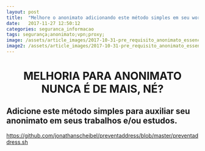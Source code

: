 ```yaml
---
layout: post
title:  "Melhore o anonimato adicionando este método simples em seu workstation"
date:   2017-11-27 12:50:12
categories: seguranca_informacao
tags: segurança;anonimato;vpn;proxy;
image: /assets/article_images/2017-10-31-pre_requisito_anonimato_essencial/imagePostAnonimato.jpg
image2: /assets/article_images/2017-10-31-pre_requisito_anonimato_essencial/imagePostAnonimato2.jpg
---
```

#	<center>MELHORIA PARA ANONIMATO NUNCA É DE MAIS, NÉ?</center>
##	Adicione este método simples para auxiliar seu anonimato em seus trabalhos e/ou estudos.

>


https://github.com/jonathanscheibel/preventaddress/blob/master/preventaddress.sh 
